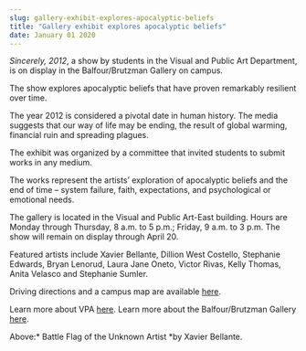 ```yaml
---
slug: gallery-exhibit-explores-apocalyptic-beliefs
title: "Gallery exhibit explores apocalyptic beliefs"
date: January 01 2020
---
```


<p><em>Sincerely, 2012</em>, a show by students in the Visual and Public Art Department, is on display in the Balfour/Brutzman Gallery on campus.
</p><p>The show explores apocalyptic beliefs that have proven remarkably resilient over time.
</p><p>The year 2012 is considered a pivotal date in human history. The media suggests that our way of life may be ending, the result of global warming, financial ruin and spreading plagues.
</p><p>The exhibit was organized by a committee that invited students to submit works in any medium.
</p><p>The works represent the artists’ exploration of apocalyptic beliefs and the end of time – system failure, faith, expectations, and psychological or emotional needs.
</p><p>The gallery is located in the Visual and Public Art-East building. Hours are Monday through Thursday, 8 a.m. to 5 p.m.; Friday, 9 a.m. to 3 p.m. The show will remain on display through April 20.
</p><p>Featured artists include Xavier Bellante, Dillion West Costello, Stephanie Edwards, Bryan Lenorud, Laura Jane Oneto, Victor Rivas, Kelly Thomas, Anita Velasco and Stephanie Sumler.
</p><p>Driving directions and a campus map are available <a href="http://csumb.edu/map">here</a>.
</p><p>Learn more about VPA <a href="http://vpa.csumb.edu/">here</a>. Learn more about the Balfour/Brutzman Gallery <a href="http://balbrutzgallery.tumblr.com/">here</a>.
</p><p>Above:* Battle Flag of the Unknown Artist *by Xavier Bellante.
</p>
